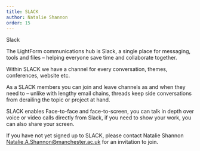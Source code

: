 ```yaml
---
title: SLACK
author: Natalie Shannon
order: 15
---
```


Slack

The LightForm communications hub is Slack, a single place for messaging, tools and files – helping everyone save time and collaborate together.

Within SLACK we have a channel for every conversation, themes, conferences, website etc.

As a SLACK members you can join and leave channels as and when they need to – unlike with lengthy email chains, threads keep side conversations from derailing the topic or project at hand.

SLACK enables Face-to-face and face-to-screen, you can talk in depth over voice or video calls directly from Slack, if you need to show your work, you can also share your screen.

If you have not yet signed up to SLACK, please contact Natalie Shannon Natalie.A.Shannon@manchester.ac.uk for an invitation to join.


